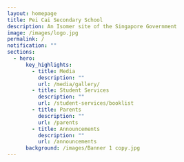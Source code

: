 ```yaml
---
layout: homepage
title: Pei Cai Secondary School
description: An Isomer site of the Singapore Government
image: /images/logo.jpg
permalink: /
notification: ""
sections:
  - hero:
      key_highlights:
        - title: Media
          description: ""
          url: /media/gallery/
        - title: Student Services
          description: ""
          url: /student-services/booklist
        - title: Parents
          description: ""
          url: /parents
        - title: Announcements
          description: ""
          url: /announcements
      background: /images/Banner 1 copy.jpg
---
```

